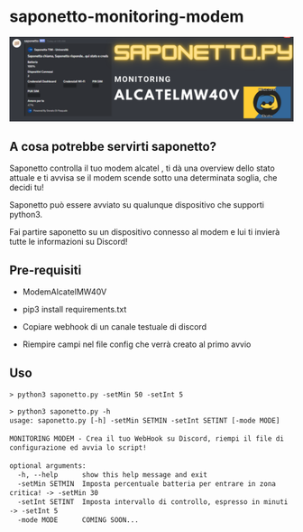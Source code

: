 # saponetto-monitoring-modem

![saponetto](IMAGES/boo.png)

## A cosa potrebbe servirti saponetto?
Saponetto controlla il tuo modem alcatel , ti dà una overview dello stato attuale e ti avvisa se il modem scende sotto una determinata soglia, che decidi tu!

Saponetto può essere avviato su qualunque dispositivo che supporti python3.

Fai partire saponetto su un dispositivo connesso al modem e lui ti invierà tutte le informazioni su Discord!

## Pre-requisiti

+ ModemAlcatelMW40V

+ pip3 install requirements.txt

+ Copiare webhook di un canale testuale di discord

+ Riempire campi nel file config che verrà creato al primo avvio


## Uso
```
> python3 saponetto.py -setMin 50 -setInt 5
```

```
> python3 saponetto.py -h
usage: saponetto.py [-h] -setMin SETMIN -setInt SETINT [-mode MODE]

MONITORING MODEM - Crea il tuo WebHook su Discord, riempi il file di configurazione ed avvia lo script!

optional arguments:
  -h, --help      show this help message and exit
  -setMin SETMIN  Imposta percentuale batteria per entrare in zona critica! -> -setMin 30
  -setInt SETINT  Imposta intervallo di controllo, espresso in minuti -> -setInt 5
  -mode MODE      COMING SOON...
```

